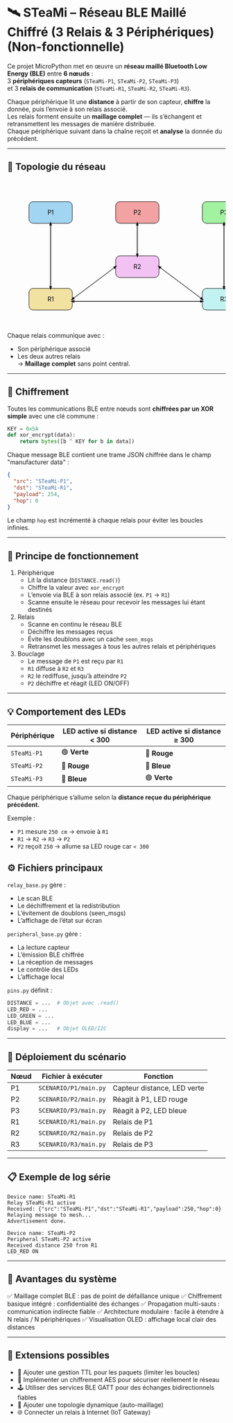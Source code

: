 # 🛰️ STeaMi – Réseau BLE Maillé Chiffré (3 Relais & 3 Périphériques) (Non-fonctionnelle)

Ce projet MicroPython met en œuvre un **réseau maillé Bluetooth Low Energy (BLE)** entre **6 nœuds** :  
3 **périphériques capteurs** (`STeaMi-P1`, `STeaMi-P2`, `STeaMi-P3`)  
et 3 **relais de communication** (`STeaMi-R1`, `STeaMi-R2`, `STeaMi-R3`).

Chaque périphérique lit une **distance** à partir de son capteur, **chiffre** la donnée, puis l’envoie à son relais associé.  
Les relais forment ensuite un **maillage complet** — ils s’échangent et retransmettent les messages de manière distribuée.  
Chaque périphérique suivant dans la chaîne reçoit et **analyse** la donnée du précédent.

---

## 🔁 Topologie du réseau

<svg width="600" height="400" xmlns="http://www.w3.org/2000/svg">

  <!-- Périphériques -->
  <rect x="50" y="50" width="100" height="50" rx="10" ry="10" fill="#a2d5f2" stroke="#000"/>
  <text x="100" y="80" font-size="14" text-anchor="middle" fill="#000">P1</text>

  <rect x="250" y="50" width="100" height="50" rx="10" ry="10" fill="#f2a2a2" stroke="#000"/>
  <text x="300" y="80" font-size="14" text-anchor="middle" fill="#000">P2</text>

  <rect x="450" y="50" width="100" height="50" rx="10" ry="10" fill="#a2f2a2" stroke="#000"/>
  <text x="500" y="80" font-size="14" text-anchor="middle" fill="#000">P3</text>

  <!-- Relais -->
  <rect x="50" y="250" width="100" height="50" rx="10" ry="10" fill="#f2e2a2" stroke="#000"/>
  <text x="100" y="280" font-size="14" text-anchor="middle" fill="#000">R1</text>

  <rect x="250" y="175" width="100" height="50" rx="10" ry="10" fill="#f2c2f2" stroke="#000"/>
  <text x="300" y="205" font-size="14" text-anchor="middle" fill="#000">R2</text>

  <rect x="450" y="250" width="100" height="50" rx="10" ry="10" fill="#c2f2f2" stroke="#000"/>
  <text x="500" y="280" font-size="14" text-anchor="middle" fill="#000">R3</text>

  <!-- Flèches Périphérique -> Relais -->
  <line x1="100" y1="100" x2="100" y2="250" stroke="#000" marker-end="url(#arrow)"/>
  <line x1="300" y1="100" x2="300" y2="175" stroke="#000" marker-end="url(#arrow)"/>
  <line x1="500" y1="100" x2="500" y2="250" stroke="#000" marker-end="url(#arrow)"/>

  <!-- Flèches Relais -> Relais -->
  <line x1="150" y1="275" x2="250" y2="200" stroke="#000" marker-end="url(#arrow)"/>
  <line x1="350" y1="200" x2="450" y2="275" stroke="#000" marker-end="url(#arrow)"/>
  <line x1="250" y1="200" x2="150" y2="275" stroke="#000" marker-end="url(#arrow)"/>
  <line x1="450" y1="275" x2="350" y2="200" stroke="#000" marker-end="url(#arrow)"/>

  <line x1="150" y1="280" x2="450" y2="280" stroke="#000" marker-end="url(#arrow)"/>
  <line x1="450" y1="280" x2="150" y2="280" stroke="#000" marker-end="url(#arrow)"/>

  <!-- Flèches Relais -> Périphérique (retour) -->
  <line x1="100" y1="250" x2="100" y2="100" stroke="#000" marker-end="url(#arrow)"/>
  <line x1="300" y1="175" x2="300" y2="100" stroke="#000" marker-end="url(#arrow)"/>
  <line x1="500" y1="250" x2="500" y2="100" stroke="#000" marker-end="url(#arrow)"/>

  <!-- Définition de flèche -->
  <defs>
    <marker id="arrow" markerWidth="10" markerHeight="10" refX="5" refY="3" orient="auto">
      <path d="M0,0 L0,6 L9,3 z" fill="#000"/>
    </marker>
  </defs>
</svg>

Chaque relais communique avec :
- Son périphérique associé
- Les deux autres relais  
→ **Maillage complet** sans point central.

---

## 🔐 Chiffrement

Toutes les communications BLE entre nœuds sont **chiffrées par un XOR simple** avec une clé commune :

```python
KEY = 0x5A
def xor_encrypt(data):
    return bytes([b ^ KEY for b in data])
```

Chaque message BLE contient une trame JSON chiffrée dans le champ "manufacturer data" :

```json
{
  "src": "STeaMi-P1",
  "dst": "STeaMi-R1",
  "payload": 254,
  "hop": 0
}
```

Le champ `hop` est incrémenté à chaque relais pour éviter les boucles infinies.

---

## 📡 Principe de fonctionnement

1. Périphérique
    * Lit la distance (`DISTANCE.read()`)
    * Chiffre la valeur avec `xor_encrypt`
    * L’envoie via BLE à son relais associé (ex. `P1` → `R1`)
    * Scanne ensuite le réseau pour recevoir les messages lui étant destinés
2. Relais
    * Scanne en continu le réseau BLE
    * Déchiffre les messages reçus
    * Évite les doublons avec un cache `seen_msgs`
    * Retransmet les messages à tous les autres relais et périphériques
3. Bouclage
    * Le message de `P1` est reçu par `R1`
    * `R1` diffuse à `R2` et `R3`
    * `R2` le rediffuse, jusqu’à atteindre `P2`
    * `P2` déchiffre et réagit (LED ON/OFF)

---

## 💡 Comportement des LEDs

| Périphérique | LED active si distance < 300 | LED active si distance ≥ 300 |
| ------------ | ---------------------------- | ---------------------------- |
| `STeaMi-P1`  | 🟢 **Verte**                 | 🔴 **Rouge**                 |
| `STeaMi-P2`  | 🔴 **Rouge**                 | 🔵 **Bleue**                 |
| `STeaMi-P3`  | 🔵 **Bleue**                 | 🟢 **Verte**                 |

Chaque périphérique s’allume selon la **distance reçue du périphérique précédent.**

Exemple :
* `P1` mesure `250 cm` → envoie à `R1`
* `R1` → `R2` → `R3` → `P2`
* `P2` reçoit `250` → allume sa LED rouge car `< 300`

## ⚙️ Fichiers principaux

`relay_base.py` gère :
* Le scan BLE
* Le déchiffrement et la redistribution
* L’évitement de doublons (seen_msgs)
* L’affichage de l’état sur écran

`peripheral_base.py` gère :
* La lecture capteur
* L’émission BLE chiffrée
* La réception de messages
* Le contrôle des LEDs
* L’affichage local

`pins.py` définit :

```python
DISTANCE = ...  # Objet avec .read()
LED_RED = ...
LED_GREEN = ...
LED_BLUE = ...
display = ...   # Objet OLED/I2C
```

---

## 🔧 Déploiement du scénario

| Nœud | Fichier à exécuter    | Fonction                    |
| ---- | --------------------- | --------------------------- |
| P1   | `SCENARIO/P1/main.py` | Capteur distance, LED verte |
| P2   | `SCENARIO/P2/main.py` | Réagit à P1, LED rouge      |
| P3   | `SCENARIO/P3/main.py` | Réagit à P2, LED bleue      |
| R1   | `SCENARIO/R1/main.py` | Relais de P1                |
| R2   | `SCENARIO/R2/main.py` | Relais de P2                |
| R3   | `SCENARIO/R3/main.py` | Relais de P3                |

---

## 📋 Exemple de log série

```
Device name: STeaMi-R1
Relay STeaMi-R1 active
Received: {"src":"STeaMi-P1","dst":"STeaMi-R1","payload":250,"hop":0}
Relaying message to mesh...
Advertisement done.

Device name: STeaMi-P2
Peripheral STeaMi-P2 active
Received distance 250 from R1
LED_RED ON
```

---

## 🧩 Avantages du système

✅ Maillage complet BLE : pas de point de défaillance unique
✅ Chiffrement basique intégré : confidentialité des échanges
✅ Propagation multi-sauts : communication indirecte fiable
✅ Architecture modulaire : facile à étendre à N relais / N périphériques
✅ Visualisation OLED : affichage local clair des distances

--- 

## 🚀 Extensions possibles

* 🔄 Ajouter une gestion TTL pour les paquets (limiter les boucles)
* 🧠 Implémenter un chiffrement AES pour sécuriser réellement le réseau
* 🕹️ Utiliser des services BLE GATT pour des échanges bidirectionnels fiables
* 🧩 Ajouter une topologie dynamique (auto-maillage)
* 🌐 Connecter un relais à Internet (IoT Gateway)

